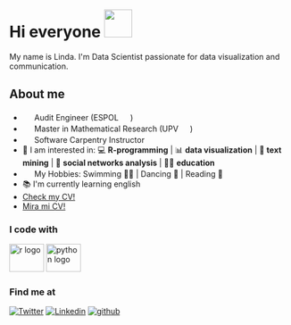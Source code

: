 # Hi everyone <img src="https://emojis.slackmojis.com/emojis/images/1577305505/7373/hand_wave.gif?1577305505" width="50" />

My name is Linda. I'm Data Scientist passionate for data visualization and communication.

## About me

- <img src="https://user-images.githubusercontent.com/62815528/199349185-2891682e-7506-4b3d-9992-9d56682f0352.png" width="17" /> Audit Engineer (ESPOL <img src="https://user-images.githubusercontent.com/62815528/199347905-6a031dc7-7bdb-4434-89ae-6d36dc004288.png" width="17" />)
- <img src="https://user-images.githubusercontent.com/62815528/199349185-2891682e-7506-4b3d-9992-9d56682f0352.png" width="17" /> Master in Mathematical Research (UPV <img src="https://user-images.githubusercontent.com/62815528/199349006-87d2d7b5-d124-4797-86b0-341b4629f22c.png" width="17" />)
- <img src="https://user-images.githubusercontent.com/62815528/199352863-394e2e27-4e40-4964-a623-dbde56dec5c9.png" width="17" /> Software Carpentry Instructor
- 💫 I am interested in: 💻 **R-programming** | 📊 **data visualization** | 📗 **text mining** | 📱 **social networks analysis** | 👩‍🏫 **education** 
- <img src="https://user-images.githubusercontent.com/62815528/199351254-871fbf1d-1a3d-499e-b84b-130822c69b84.png" width="17" /> My Hobbies: Swimming 🏊‍♀️ | Dancing 💃 | Reading 📘
- 📚 I'm currently learning english
- [Check my CV!](https://github.com/lindajzmin/My-CV/blob/main/my-CV.pdf)
- [Mira mi CV!](https://github.com/lindajzmin/My-CV/blob/main/mi-CV.pdf)


### I code with

<div align="left">
  <img src="https://cdn.jsdelivr.net/gh/devicons/devicon/icons/r/r-original.svg" height="50" width="62" alt="r logo"  />
  <img src="https://cdn.jsdelivr.net/gh/devicons/devicon/icons/python/python-original.svg" height="50" width="62" alt="python logo"  />
</div>


### Find me at

<div align="left">
  
[![Twitter](https://img.shields.io/badge/lindajzmin-%231DA1F2.svg?style=for-the-badge&logo=Twitter&logoColor=white)](https://www.twitter.com/lindajzmin/)
[![Linkedin](https://img.shields.io/badge/lindajzmin-%231DA1F2.svg?style=for-the-badge&logo=Linkedin&logoColor=white)](https://www.linkedin.com/in/lindajzmin//)
[![github](https://img.shields.io/badge/lindajzmin-12100E.svg?style=for-the-badge&logo=github&logoColor=white)](https://github.com/lindajzmin/)

